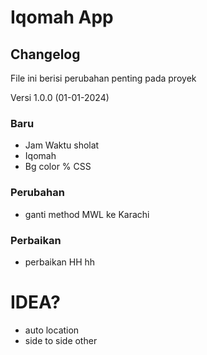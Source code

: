 # Iqomah App

## Changelog

File ini berisi perubahan penting pada proyek

Versi 1.0.0 (01-01-2024)

### Baru

 - Jam Waktu sholat
 - Iqomah
 - Bg color % CSS

### Perubahan 
 - ganti method MWL ke Karachi

### Perbaikan
 - perbaikan HH hh



# IDEA?
- auto location
- side to side other